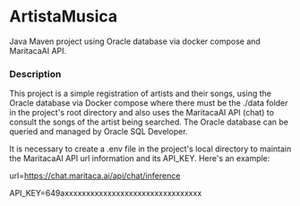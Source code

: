 # ArtistaMusica
Java Maven project using Oracle database via docker compose and MaritacaAI API.

### Description

This project is a simple registration of artists and their songs, using the Oracle database via Docker compose where there must be 
the ./data folder in the project's root directory and also uses the MaritacaAI API (chat) to consult the songs of the artist being searched.
The Oracle database can be queried and managed by Oracle SQL Developer.

It is necessary to create a .env file in the project's local directory to maintain the MaritacaAI API url information and its API_KEY. Here's an example:

url=https://chat.maritaca.ai/api/chat/inference

API_KEY=649axxxxxxxxxxxxxxxxxxxxxxxxxxxxxxxx
